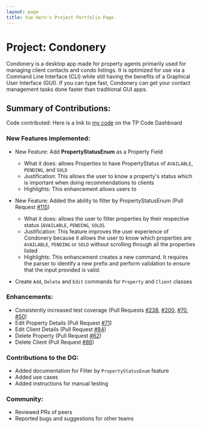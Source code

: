 ```yaml
---
layout: page
title: Yue Hern's Project Portfolio Page
---
```


# Project: Condonery

Condonery is a desktop app made for property agents primarily used for managing client contacts and condo listings.
It is optimized for use via a Command Line Interface (CLI) while still having the benefits of a Graphical User Interface (GUI).
If you can type fast, Condonery can get your contact management tasks done faster than traditional GUI apps.

## Summary of Contributions:

Code contributed: Here is a link to [my code](https://nus-cs2103-ay2223s1.github.io/tp-dashboard/?search=yuehernkang&breakdown=true&sort=groupTitle&sortWithin=title&since=2022-09-16&timeframe=commit&mergegroup=&groupSelect=groupByRepos&checkedFileTypes=docs~functional-code~test-code~other) on the TP Code Dashboard

### New Features implemented:

- New Feature: Add **PropertyStatusEnum** as a Property Field
  - What it does: allows Properties to have PropertyStatus of `AVAILABLE`, `PENDING`, and `SOLD`
  - Justification: This allows the user to know a property's status which is important when doing recommendations to clients
  - Highlights: This enhancement allows users to

- New Feature: Added the ability to filter by PropertyStatusEnum (Pull Request [#115](https://github.com/AY2223S1-CS2103-W14-1/tp/pull/115))
  - What it does: allows the user to filter properties by their respective status (`AVAILABLE`, `PENDING`, `SOLD`).
  - Justification: This feature improves the user experience of Condonery because it allows the user to
  know which properties are `AVAILABLE`, `PENDING` or `SOLD` without scrolling through all the properties listed
  - Highlights: This enhancement creates a new command. It requires the parser to identify a new prefix and perform
validation to ensure that the input provided is valid.

- Create `Add`, `Delete` and `Edit` commands for `Property` and `Client` classes

### Enhancements:
- Consistently increased test coverage (Pull Requests [#238](https://github.com/AY2223S1-CS2103-W14-1/tp/pull/238),
  [#200](https://github.com/AY2223S1-CS2103-W14-1/tp/pull/200), [#70](https://github.com/AY2223S1-CS2103-W14-1/tp/pull/70),
  [#50](https://github.com/AY2223S1-CS2103-W14-1/tp/pull/50))
- Edit Property Details (Pull Request [#71](https://github.com/AY2223S1-CS2103-W14-1/tp/pull/71))
- Edit Client Details (Pull Request [#84](https://github.com/AY2223S1-CS2103-W14-1/tp/pull/84))
- Delete Property (Pull Request [#62](https://github.com/AY2223S1-CS2103-W14-1/tp/pull/62))
- Delete Client (Pull Request [#86](https://github.com/AY2223S1-CS2103-W14-1/tp/pull/86))

### Contributions to the DG:
- Added documentation for Filter by `PropertyStatusEnum` feature
- Added use cases
- Added instructions for manual testing

### Community:
- Reviewed PRs of peers
- Reported bugs and suggestions for other teams
